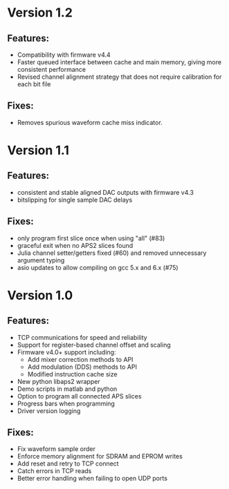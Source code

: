 # Version 1.2

## Features:
* Compatibility with firmware v4.4
* Faster queued interface between cache and main memory, giving more consistent
performance
* Revised channel alignment strategy that does not require calibration for each
bit file

## Fixes:
* Removes spurious waveform cache miss indicator.

# Version 1.1

## Features:
* consistent and stable aligned DAC outputs with firmware v4.3
* bitslipping for single sample DAC delays

## Fixes:
* only program first slice once when using "all" (#83)
* graceful exit when no APS2 slices found
* Julia channel setter/getters fixed (#60) and removed unnecessary argument typing
* asio updates to allow compiling on gcc 5.x and 6.x (#75)

# Version 1.0

## Features:
* TCP communications for speed and reliability
* Support for register-based channel offset and scaling
* Firmware v4.0+ support including:
    * Add mixer correction methods to API
    * Add modulation (DDS) methods to API
    * Modified instruction cache size
* New python libaps2 wrapper
* Demo scripts in matlab and python
* Option to program all connected APS slices
* Progress bars when programming
* Driver version logging

## Fixes:
* Fix waveform sample order
* Enforce memory alignment for SDRAM and EPROM writes
* Add reset and retry to TCP connect
* Catch errors in TCP reads
* Better error handling when failing to open UDP ports
